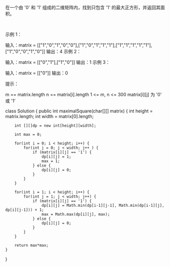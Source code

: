 在一个由 '0' 和 '1' 组成的二维矩阵内，找到只包含 '1' 的最大正方形，并返回其面积。

 

示例 1：


输入：matrix = [["1","0","1","0","0"],["1","0","1","1","1"],["1","1","1","1","1"],["1","0","0","1","0"]]
输出：4
示例 2：


输入：matrix = [["0","1"],["1","0"]]
输出：1
示例 3：

输入：matrix = [["0"]]
输出：0
 

提示：

m == matrix.length
n == matrix[i].length
1 <= m, n <= 300
matrix[i][j] 为 '0' 或 '1'



class Solution {
    public int maximalSquare(char[][] matrix) {
        int height = matrix.length;
        int width = matrix[0].length;

        int [][]dp = new int[height][width];

        int max = 0;

        for(int i = 0; i < height; i++) {
            for(int j = 0; j < width; j++ ) {
                if (matrix[i][j] == '1') {
                    dp[i][j] = 1;
                    max = 1;
                } else {
                    dp[i][j] = 0;
                }
            }
        }

        for(int i = 1; i < height; i++) {
            for(int j = 1; j < width; j++) {
                if (matrix[i][j] == '1') {
                    dp[i][j] = Math.min(dp[i-1][j-1], Math.min(dp[i-1][j], dp[i][j-1])) + 1;
                    max = Math.max(dp[i][j], max);
                } else {
                    dp[i][j] = 0;
                }
            }
        }

        return max*max;
    }
}